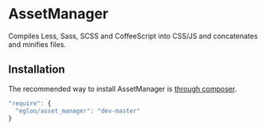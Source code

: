 AssetManager
============

Compiles Less, Sass, SCSS and CoffeeScript into CSS/JS and concatenates and minifies files.

## Installation

The recommended way to install AssetManager is [through composer](http://getcomposer.org/).

```javascript
"require": {
  "egloo/asset_manager": "dev-master"
}
```

